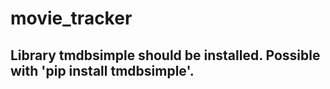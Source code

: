 # movie_tracker

## Library tmdbsimple should be installed. Possible with 'pip install tmdbsimple'.

